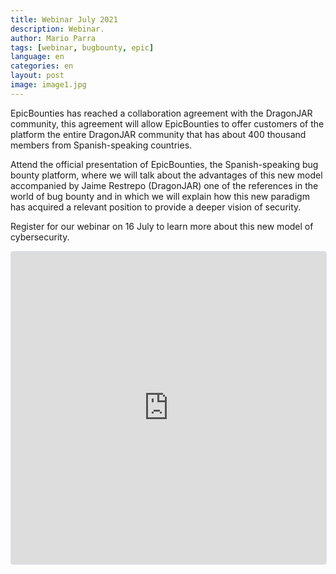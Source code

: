 ```yaml
---
title: Webinar July 2021
description: Webinar.
author: Mario Parra
tags: [webinar, bugbounty, epic]
language: en
categories: en
layout: post
image: image1.jpg
---
```


EpicBounties has reached a collaboration agreement with the DragonJAR community, this agreement will allow EpicBounties to offer customers of the platform the entire DragonJAR community that has about 400 thousand members from Spanish-speaking countries.

Attend the official presentation of EpicBounties, the Spanish-speaking bug bounty platform, where we will talk about the advantages of this new model accompanied by Jaime Restrepo (DragonJAR) one of the references in the world of bug bounty and in which we will explain how this new paradigm has acquired a relevant position to provide a deeper vision of security.

Register for our webinar on 16 July to learn more about this new model of cybersecurity.

<iframe
  src="https://lu.ma/embed-checkout/evt-f4DEN0HcrsPOVrG"
  width="100%"
  height="500"
  frameborder="0"
  style="border:1px solid #bfcbda88;border-radius:4px;"
  allowfullscreen=""
  aria-hidden="false"
  tabindex="0"
></iframe>

